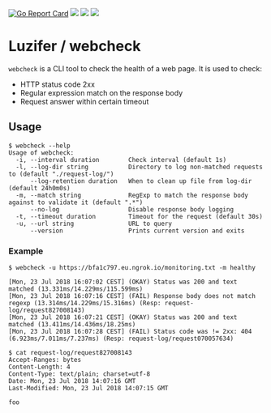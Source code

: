 [![Go Report Card](https://goreportcard.com/badge/github.com/Luzifer/webcheck)](https://goreportcard.com/report/github.com/Luzifer/webcheck)
![](https://badges.fyi/github/license/Luzifer/webcheck)
![](https://badges.fyi/github/downloads/Luzifer/webcheck)
![](https://badges.fyi/github/latest-release/Luzifer/webcheck)

# Luzifer / webcheck

`webcheck` is a CLI tool to check the health of a web page. It is used to check:

- HTTP status code 2xx
- Regular expression match on the response body
- Request answer within certain timeout

## Usage

```console
$ webcheck --help
Usage of webcheck:
  -i, --interval duration        Check interval (default 1s)
  -l, --log-dir string           Directory to log non-matched requests to (default "./request-log/")
      --log-retention duration   When to clean up file from log-dir (default 24h0m0s)
  -m, --match string             RegExp to match the response body against to validate it (default ".*")
      --no-log                   Disable response body logging
  -t, --timeout duration         Timeout for the request (default 30s)
  -u, --url string               URL to query
      --version                  Prints current version and exits
```

### Example

```console
$ webcheck -u https://bfa1c797.eu.ngrok.io/monitoring.txt -m healthy

[Mon, 23 Jul 2018 16:07:02 CEST] (OKAY) Status was 200 and text matched (13.331ms/14.229ms/115.599ms)
[Mon, 23 Jul 2018 16:07:16 CEST] (FAIL) Response body does not match regexp (13.314ms/14.229ms/15.316ms) (Resp: request-log/request827008143)
[Mon, 23 Jul 2018 16:07:21 CEST] (OKAY) Status was 200 and text matched (13.411ms/14.436ms/18.25ms)
[Mon, 23 Jul 2018 16:07:28 CEST] (FAIL) Status code was != 2xx: 404 (6.923ms/7.011ms/7.237ms) (Resp: request-log/request070057634)

$ cat request-log/request827008143
Accept-Ranges: bytes
Content-Length: 4
Content-Type: text/plain; charset=utf-8
Date: Mon, 23 Jul 2018 14:07:16 GMT
Last-Modified: Mon, 23 Jul 2018 14:07:15 GMT

foo
```
